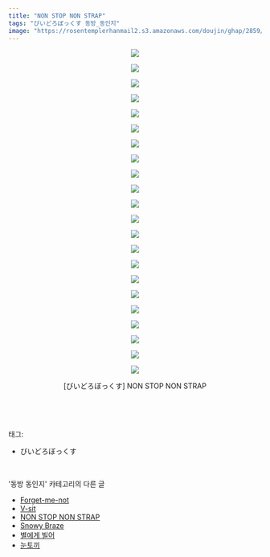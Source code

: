 ```yaml
---
title: "NON STOP NON STRAP"
tags: "びいどろぼっくす 동방_동인지"
image: "https://rosentemplerhanmail2.s3.amazonaws.com/doujin/ghap/2859/001.jpg"
---
```

<div class="article">
<p style="text-align: center; clear: none; float: none;"><img src="{{ site.imgserver12 }}/ghap/2859/001.jpg"/></p>
<p style="text-align: center; clear: none; float: none;"><img src="{{ site.imgserver12 }}/ghap/2859/002.jpg"/></p>
<p style="text-align: center; clear: none; float: none;"><img src="{{ site.imgserver12 }}/ghap/2859/003.jpg"/></p>
<p style="text-align: center; clear: none; float: none;"><img src="{{ site.imgserver12 }}/ghap/2859/004.jpg"/></p>
<p style="text-align: center; clear: none; float: none;"><img src="{{ site.imgserver12 }}/ghap/2859/005.jpg"/></p>
<p style="text-align: center; clear: none; float: none;"><img src="{{ site.imgserver12 }}/ghap/2859/006.jpg"/></p>
<p style="text-align: center; clear: none; float: none;"><img src="{{ site.imgserver12 }}/ghap/2859/007.jpg"/></p>
<p style="text-align: center; clear: none; float: none;"><img src="{{ site.imgserver12 }}/ghap/2859/008.jpg"/></p>
<p style="text-align: center; clear: none; float: none;"><img src="{{ site.imgserver12 }}/ghap/2859/009.jpg"/></p>
<p style="text-align: center; clear: none; float: none;"><img src="{{ site.imgserver12 }}/ghap/2859/010.jpg"/></p>
<p style="text-align: center; clear: none; float: none;"><img src="{{ site.imgserver12 }}/ghap/2859/011.jpg"/></p>
<p style="text-align: center; clear: none; float: none;"><img src="{{ site.imgserver12 }}/ghap/2859/012.jpg"/></p>
<p style="text-align: center; clear: none; float: none;"><img src="{{ site.imgserver12 }}/ghap/2859/013.jpg"/></p>
<p style="text-align: center; clear: none; float: none;"><img src="{{ site.imgserver12 }}/ghap/2859/014.jpg"/></p>
<p style="text-align: center; clear: none; float: none;"><img src="{{ site.imgserver12 }}/ghap/2859/015.jpg"/></p>
<p style="text-align: center; clear: none; float: none;"><img src="{{ site.imgserver12 }}/ghap/2859/016.jpg"/></p>
<p style="text-align: center; clear: none; float: none;"><img src="{{ site.imgserver12 }}/ghap/2859/017.jpg"/></p>
<p style="text-align: center; clear: none; float: none;"><img src="{{ site.imgserver12 }}/ghap/2859/018.jpg"/></p>
<p style="text-align: center; clear: none; float: none;"><img src="{{ site.imgserver12 }}/ghap/2859/019.jpg"/></p>
<p style="text-align: center; clear: none; float: none;"><img src="{{ site.imgserver12 }}/ghap/2859/020.jpg"/></p>
<p style="text-align: center; clear: none; float: none;"><img src="{{ site.imgserver12 }}/ghap/2859/021.jpg"/></p>
<p style="text-align: center; clear: none; float: none;"><img src="{{ site.imgserver12 }}/ghap/2859/022.jpg"/></p>
<p style="text-align: center; clear: none; float: none;">[びいどろぼっくす] NON STOP NON STRAP</p>
<p><br/></p>
</div><br/>
<div class="tagTrail">
<p>태그: </p>
<ul>
<li>びいどろぼっくす</li>
</ul>
</div><br/>
<div class="another">
<p>'동방 동인지' 카테고리의 다른 글</p>
<ul>
<li><a href="/ghap_2861">Forget-me-not</a></li>
<li><a href="/ghap_2860">V-sit</a></li>
<li><a href="/ghap_2859">NON STOP NON STRAP</a></li>
<li><a href="/ghap_2857">Snowy Braze</a></li>
<li><a href="/ghap_2856">별에게 빌어</a></li>
<li><a href="/ghap_2855">눈토끼</a></li>
</ul>
</div><br/>
<div class="cb_module cb_fluid">
<div class="cb_wrt cb_profile">
</div><!-- commentList close -->
</div><br/>
